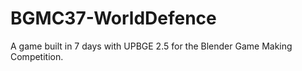 # BGMC37-WorldDefence
A game built in 7 days with UPBGE 2.5 for the Blender Game Making Competition.
